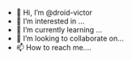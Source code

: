 - 👋 Hi, I’m @droid-victor
- 👀 I’m interested in ...
- 🌱 I’m currently learning ...
- 💞️ I’m looking to collaborate on...
- 📫 How to reach me....
<!---
droid-victor/droid-victor is a ✨ special ✨ repository because its `README.md` (this file) appears on your GitHub profile.
You can click the Preview link to take a look at your changes.
--->
